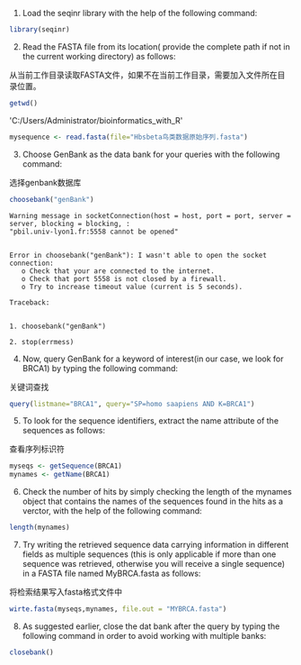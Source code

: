 
1. Load the seqinr library with the help of the following command:


```R
library(seqinr)
```

2. Read the FASTA file from its location( provide the complete path if not in the current working directory) as follows:

从当前工作目录读取FASTA文件，如果不在当前工作目录，需要加入文件所在目录位置。
                                        


```R
getwd()
```


'C:/Users/Administrator/bioinformatics_with_R'



```R
mysequence <- read.fasta(file="Hbsbeta鸟类数据原始序列.fasta")
```

3. Choose GenBank as the data bank for your queries with the following command:

选择genbank数据库


```R
choosebank("genBank")
```

    Warning message in socketConnection(host = host, port = port, server = server, blocking = blocking, :
    "pbil.univ-lyon1.fr:5558 cannot be opened"


    Error in choosebank("genBank"): I wasn't able to open the socket connection:
       o Check that your are connected to the internet.
       o Check that port 5558 is not closed by a firewall.
       o Try to increase timeout value (current is 5 seconds).
    
    Traceback:
    

    1. choosebank("genBank")

    2. stop(errmess)


4. Now, query GenBank for a keyword of interest(in our case, we look for BRCA1) by typing the following command:

关键词查找


```R
query(listmane="BRCA1", query="SP=homo saapiens AND K=BRCA1")
```

5. To look for the sequence identifiers, extract the name attribute of the sequences as follows:

查看序列标识符


```R
myseqs <- getSequence(BRCA1)
mynames <- getName(BRCA1)
```

6. Check the number of hits by simply checking the length of the mynames object that contains the names of the sequences found in the hits as a verctor, with the help of the following command:




```R
length(mynames)
```

7. Try writing the retrieved sequence data carrying information in different fields as multiple sequences (this is only applicable if more than one sequence was retrieved, otherwise you will receive a single sequence) in a FASTA file named MyBRCA.fasta as follows:

将检索结果写入fasta格式文件中


```R
wirte.fasta(myseqs,mynames, file.out = "MYBRCA.fasta")
```

8. As suggested earlier, close the dat bank after the query by typing the following command in order to avoid working with multiple banks:


```R
closebank()
```
